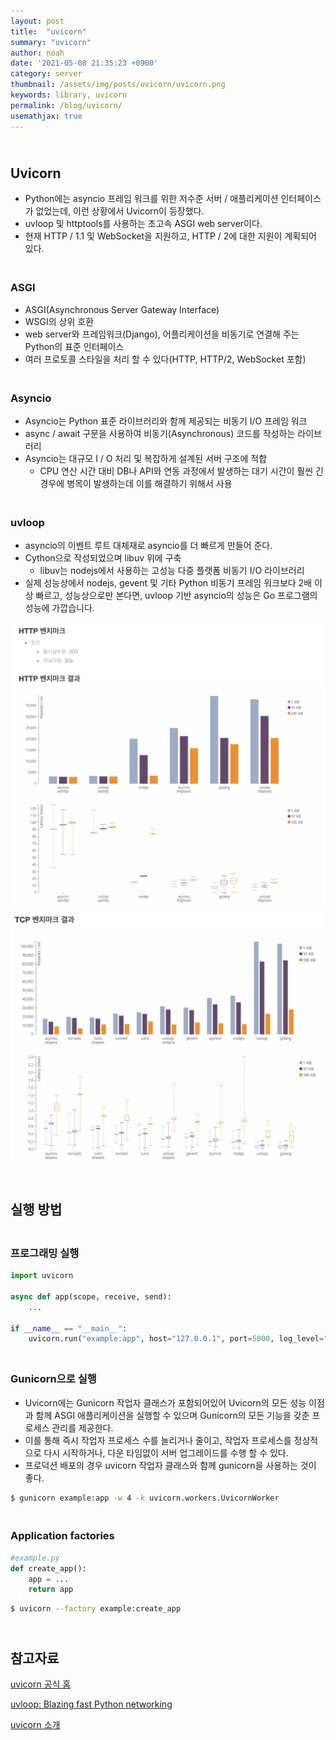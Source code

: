 ```yaml
---
layout: post
title:  "uvicorn"
summary: "uvicorn"
author: noah
date: '2021-05-08 21:35:23 +0900'
category: server
thumbnail: /assets/img/posts/uvicorn/uvicorn.png
keywords: library, uvicorn
permalink: /blog/uvicorn/
usemathjax: true
---
```

## <br>Uvicorn

- Python에는 asyncio 프레임 워크를 위한 저수준 서버 / 애플리케이션 인터페이스가 없었는데, 이런 상황에서 Uvicorn이 등장했다.
- uvloop 및 httptools를 사용하는 초고속 ASGI web server이다.
- 현재 HTTP / 1.1 및 WebSocket을 지원하고, HTTP / 2에 대한 지원이 계획되어 있다.

### <br>ASGI

- ASGI(Asynchronous Server Gateway Interface)
- WSGI의 상위 호환
- web server와 프레임워크(Django), 어플리케이션을 비동기로 연결해 주는 Python의 표준 인터페이스
- 여러 프로토콜 스타일을 처리 할 수 있다(HTTP, HTTP/2, WebSocket 포함)

### <br>Asyncio

- Asyncio는 Python 표준 라이브러리와 함께 제공되는 비동기 I/O 프레임 워크
- async / await 구문을 사용하여 비동기(Asynchronous) 코드를 작성하는 라이브러리
- Asyncio는 대규모 I / O 처리 및 복잡하게 설계된 서버 구조에 적합
    - CPU 연산 시간 대비 DB나 API와 연동 과정에서 발생하는 대기 시간이 훨씬 긴 경우에 병목이 발생하는데 이를 해결하기 위해서 사용

### <br>uvloop

- asyncio의 이벤트 루트 대체재로 asyncio를 더 빠르게 만들어 준다.
- Cython으로 작성되었으며 libuv 위에 구축
    - libuv는 nodejs에서 사용하는 고성능 다중 플랫폼 비동기 I/O 라이브러리
- 실제 성능상에서 nodejs, gevent 및 기타 Python 비동기 프레임 워크보다 2배 이상 빠르고, 성능상으로만 본다면, uvloop 기반 asyncio의 성능은 Go 프로그램의 성능에 가깝습니다.

<img src="/../../assets/img/posts/uvicorn/Untitled1.png" style="zoom:65%;" />

<img src="/../../assets/img/posts/uvicorn/Untitled.png" style="zoom:65%;" />

## <br>실행 방법

### <br>프로그래밍 실행

```python
import uvicorn

async def app(scope, receive, send):
    ...

if __name__ == "__main__":
    uvicorn.run("example:app", host="127.0.0.1", port=5000, log_level="info")
```

### <br>Gunicorn으로 실행

- Uvicorn에는 Gunicorn 작업자 클래스가 포함되어있어 Uvicorn의 모든 성능 이점과 함께 ASGI 애플리케이션을 실행할 수 있으며 Gunicorn의 모든 기능을 갖춘 프로세스 관리를 제공한다.
- 이를 통해 즉시 작업자 프로세스 수를 늘리거나 줄이고, 작업자 프로세스를 정상적으로 다시 시작하거나, 다운 타임없이 서버 업그레이드를 수행 할 수 있다.
- 프로덕션 배포의 경우 uvicorn 작업자 클래스와 함께 gunicorn을 사용하는 것이 좋다.

```bash
$ gunicorn example:app -w 4 -k uvicorn.workers.UvicornWorker
```

### <br>Application factories

```python
#example.py
def create_app():
    app = ...
    return app
```

```bash
$ uvicorn --factory example:create_app
```

## <br>참고자료

[uvicorn 공식 홈](https://www.uvicorn.org/)

[uvloop: Blazing fast Python networking](https://magic.io/blog/uvloop-blazing-fast-python-networking/)

[uvicorn 소개](https://chacha95.github.io/2021-01-16-python6/)